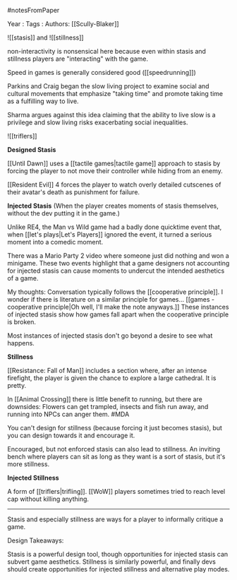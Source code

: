 #notesFromPaper

Year   :
Tags   :
Authors: [[Scully-Blaker]]

![[stasis]] and ![[stillness]]

non-interactivity is nonsensical here because even within stasis and stillness players are "interacting" with the game.

Speed in games is generally considered good ([[speedrunning]])

Parkins and Craig began the slow living project to examine social and cultural movements that emphasize "taking time" and promote taking time as a fulfilling way to live.

Sharma argues against this idea claiming that the ability to live slow is a privilege and slow living risks exacerbating social inequalities.

![[triflers]]

**Designed Stasis**

[[Until Dawn]] uses a [[tactile games|tactile game]] approach to stasis by forcing the player to not move their controller while hiding from an enemy.

[[Resident Evil]] 4 forces the player to watch overly detailed cutscenes of their avatar's death as punishment for failure.

**Injected Stasis** (When the player creates moments of stasis themselves, without the dev putting it in the game.)

Unlike RE4, the Man vs Wild game had a badly done quicktime event that, when [[let's plays|Let's Players]] ignored the event, it turned a serious moment into a comedic moment. 

There was a Mario Party 2 video where someone just did nothing and won a minigame. These two events highlight that a game designers not accounting for injected stasis can cause moments to undercut the intended aesthetics of a game.

My thoughts: Conversation typically follows the [[cooperative principle]]. I wonder if there is literature on a similar principle for games... [[games - cooperative principle|Oh well, I'll make the note anyways.]] These instances of injected stasis show how games fall apart when the cooperative principle is broken.

Most instances of injected stasis don't go beyond a desire to see what happens.

**Stillness**

[[Resistance: Fall of Man]] includes a section where, after an intense firefight, the player is given the chance to explore a large cathedral. It is pretty.

In [[Animal Crossing]] there is little benefit to running, but there are downsides: Flowers can get trampled, insects and fish run away, and running into NPCs can anger them. #MDA

You can't design for stillness (because forcing it just becomes stasis), but you can design towards it and encourage it.

Encouraged, but not enforced stasis can also lead to stillness. An inviting bench where players can sit as long as they want is a sort of stasis, but it's more stillness.

**Injected Stillness**

A form of [[triflers|trifling]]. [[WoW]] players sometimes tried to reach level cap without killing anything.

---------

Stasis and especially stillness are ways for a player to informally critique a game.

Design Takeaways:

Stasis is a powerful design tool, though opportunities for injected stasis can subvert game aesthetics. Stillness is similarly powerful, and finally devs should create opportunities for injected stillness and alternative play modes.
